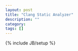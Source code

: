 ```yaml
---
layout: post
title: "Clang Static Analyzer"
description: ""
category: 
tags: []
---
```

{% include JB/setup %}
